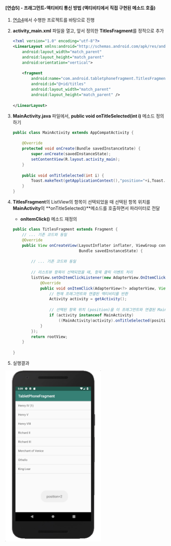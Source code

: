 
#### [연습5] - 프래그먼트-액티비티 통신 방법 (액티비티에서 직접 구현된 메소드 호출) 
1. [연습4](exercise4.html)에서 수행한 프로젝트를 바탕으로 진행
2. **activity\_main.xml** 파일을 열고, 앞서 정의한 **TitlesFragment**를 정적으로 추가	 

	```xml
	<?xml version="1.0" encoding="utf-8"?>
	<LinearLayout xmlns:android="http://schemas.android.com/apk/res/android"
	    android:layout_width="match_parent"
	    android:layout_height="match_parent"
	    android:orientation="vertical">
	
	    <fragment
	        android:name="com.android.tabletphonefragment.TitlesFragment"
	        android:id="@+id/titles"
	        android:layout_width="match_parent"
	        android:layout_height="match_parent" />
	
	</LinearLayout>	
	```
	
3. **MainActivity.java** 파일에서, **public void onTitleSelected(int i)** 메소드 정의하기

	```java
	public class MainActivity extends AppCompatActivity {
	
	    @Override
	    protected void onCreate(Bundle savedInstanceState) {
	        super.onCreate(savedInstanceState);
	        setContentView(R.layout.activity_main);
	    }
	
	    public void onTitleSelected(int i) {
	        Toast.makeText(getApplicationContext(),"position="+i,Toast.LENGTH_SHORT).show();
	    }
	}
	```
4. **TitlesFragment**의 ListView의 항목이 선택되었을 때 선택된 항목 위치를 **MainActivity**의 **onTitleSelected()**메소드를 호출하면서 파라미터로 전달
	- **onItemClick()** 메소드 재정의

	```java
	public class TitlesFragment extends Fragment {
		// ... 기존 코드와 동일
	    @Override
	    public View onCreateView(LayoutInflater inflater, ViewGroup container,
	                             Bundle savedInstanceState) {
	        
	        // ... 기존 코드와 동일
	        
	        // 리스트뷰 항목이 선택되었을 때, 항목 클릭 이벤트 처리
	        listView.setOnItemClickListener(new AdapterView.OnItemClickListener() {
	            @Override
	            public void onItemClick(AdapterView<?> adapterView, View view, int position, long id) {
	                // 현재 프래그먼트와 연결된 액티비티를 반환
	                Activity activity = getActivity();
	
	                // 선택된 항목 위치 (position)을 이 프래그먼트와 연결된 MainActivity로 전달
	                if (activity instanceof MainActivity)
	                    ((MainActivity)activity).onTitleSelected(position);
	            }
	        });
	        return rootView;
	    }
	
	}
	```
	
4. 실행결과

<img src="figure/activity-communication1-result.png" width=300>